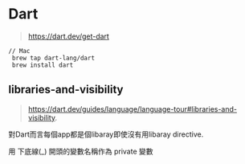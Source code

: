 # Dart
> https://dart.dev/get-dart

```
// Mac
 brew tap dart-lang/dart
 brew install dart
```

## libraries-and-visibility
> https://dart.dev/guides/language/language-tour#libraries-and-visibility.

對Dart而言每個app都是個libaray即使沒有用libaray directive.

用 下底線(_) 開頭的變數名稱作為 private 變數
